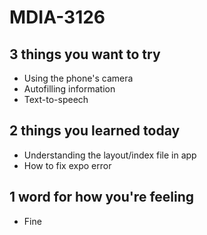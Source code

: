 # MDIA-3126

## 3 things you want to try
- Using the phone's camera
- Autofilling information 
- Text-to-speech 

## 2 things you learned today 
- Understanding the layout/index file in app
- How to fix expo error 
## 1 word for how you're feeling
- Fine